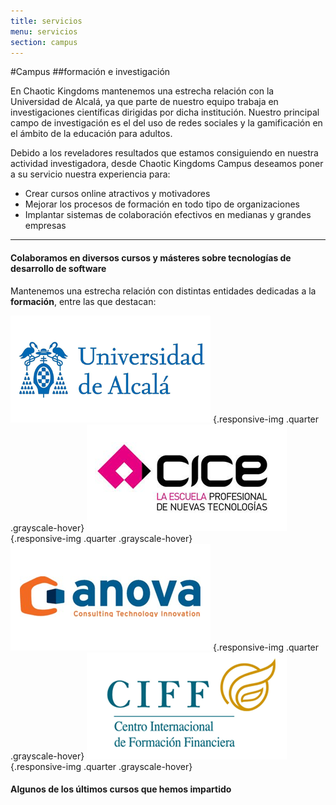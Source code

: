 ```yaml
---
title: servicios
menu: servicios
section: campus
---
```


#Campus
##formación e investigación

En Chaotic Kingdoms mantenemos una estrecha relación con la Universidad de Alcalá, ya que parte de nuestro equipo trabaja en investigaciones científicas dirigidas por dicha institución. Nuestro principal campo de investigación es el del uso de redes sociales y la gamificación en el ámbito de la educación para adultos.

Debido a los reveladores resultados que estamos consiguiendo en nuestra actividad investigadora, desde Chaotic Kingdoms Campus deseamos poner a su servicio nuestra experiencia para:

* Crear cursos online atractivos y motivadores
* Mejorar los procesos de formación en todo tipo de organizaciones
* Implantar sistemas de colaboración efectivos en medianas y grandes empresas

___


#### Colaboramos en diversos cursos y másteres sobre tecnologías de desarrollo de software
Mantenemos una estrecha relación con distintas entidades dedicadas a la **formación**, entre las que destacan:

![Universidad de Alcalá](logo-uah.png "Universidad de Alcalá") {.responsive-img .quarter .grayscale-hover}
![CICE](logo-cice.png "CICE") {.responsive-img .quarter .grayscale-hover}
![Anova IT](logo-anova.png "Anova IT") {.responsive-img .quarter .grayscale-hover}
![CIFF-UAH](logo-ciff.png "Centro Internacional de Formación Financiera") {.responsive-img .quarter .grayscale-hover}

#### Algunos de los últimos cursos que hemos impartido